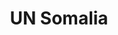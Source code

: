 ---
type: "still"
title: "UN Somalia"
image: "Production Still UN Somalia.jpg"
thumbnail: "Production Still UN Somalia_thumb.jpg"
---
